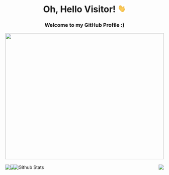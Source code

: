 <h1 align="center">Oh, Hello Visitor! <img src="https://raw.githubusercontent.com/ABSphreak/ABSphreak/master/gifs/Hi.gif" height="25"/></h1>
<h3 align="center">Welcome to my GitHub Profile :)</h3>

<img src="https://i.pinimg.com/originals/cb/10/99/cb109999e76292b5288868a61c043b90.gif" height="400" width="100%" >

 <a href="https://github.com/UjwalKandi"><img align='right' src='https://github.com/UjwalKandi/UjwalKandi/blob/changes-to-readme/svg/87202985-820dcb80-c2b6-11ea-9f56-7ec461c497c3.gif' height='200'></a>
 <a href="https://github.com/UjwalKandi"><img align='left' src='https://github.com/UjwalKandi/UjwalKandi/blob/changes-to-readme/svg/87202985-820dcb80-c2b6-11ea-9f56-7ec461c497c3.gif' height='200'></a>
 <img align='left' src='https://upload.wikimedia.org/wikipedia/commons/thumb/8/89/HD_transparent_picture.png/1200px-HD_transparent_picture.png' width='10'>
![Github Stats](https://github-readme-stats.vercel.app/api?username=NamelessN3K0&count_private=true&show_icons=true&include_all_commits=true&theme=aura_dark)

